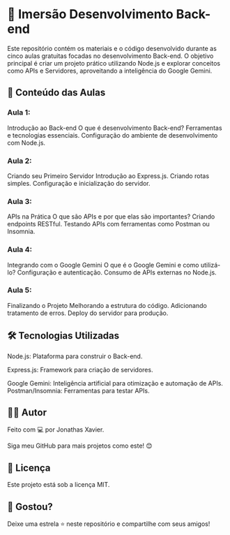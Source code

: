 # 🚀 Imersão Desenvolvimento Back-end

Este repositório contém os materiais e o código desenvolvido durante as cinco aulas gratuitas focadas no desenvolvimento Back-end. O objetivo principal é criar um projeto prático utilizando Node.js e explorar conceitos como APIs e Servidores, aproveitando a inteligência do Google Gemini.

## 📝 Conteúdo das Aulas

### Aula 1: 
Introdução ao Back-end
O que é desenvolvimento Back-end?
Ferramentas e tecnologias essenciais.
Configuração do ambiente de desenvolvimento com Node.js.

### Aula 2: 
Criando seu Primeiro Servidor
Introdução ao Express.js.
Criando rotas simples.
Configuração e inicialização do servidor.

### Aula 3: 
APIs na Prática
O que são APIs e por que elas são importantes?
Criando endpoints RESTful.
Testando APIs com ferramentas como Postman ou Insomnia.

### Aula 4: 
Integrando com o Google Gemini
O que é o Google Gemini e como utilizá-lo?
Configuração e autenticação.
Consumo de APIs externas no Node.js.

### Aula 5: 
Finalizando o Projeto
Melhorando a estrutura do código.
Adicionando tratamento de erros.
Deploy do servidor para produção.

## 🛠️ Tecnologias Utilizadas

Node.js: Plataforma para construir o Back-end.

Express.js: Framework para criação de servidores.

Google Gemini: Inteligência artificial para otimização e automação de APIs.
Postman/Insomnia: Ferramentas para testar APIs.


## 🧑‍💻 Autor

Feito com 💻 por Jonathas Xavier.

Siga meu GitHub para mais projetos como este! 😊

## 📝 Licença

Este projeto está sob a licença MIT.

## 🌟 Gostou?

Deixe uma estrela ⭐ neste repositório e compartilhe com seus amigos!


